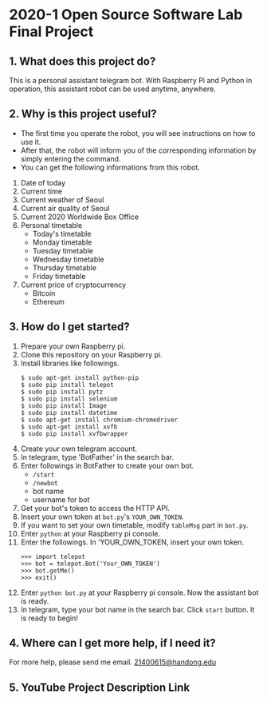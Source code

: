 # 2020-1 Open Source Software Lab Final Project

## 1. What does this project do?
This is a personal assistant telegram bot.
With Raspberry Pi and Python in operation, this assistant robot can be used anytime, anywhere.


## 2. Why is this project useful?
* The first time you operate the robot, you will see instructions on how to use it.
* After that, the robot will inform you of the corresponding information by simply entering the command.
* You can get the following informations from this robot.
 1. Date of today
 2. Current time
 3. Current weather of Seoul
 4. Current air quality of Seoul
 5. Current 2020 Worldwide Box Office
 6. Personal timetable
     - Today's timetable
     - Monday timetable
     - Tuesday timetable
     - Wednesday timetable
     - Thursday timetable
     - Friday timetable
 7. Current price of cryptocurrency
     - Bitcoin
     - Ethereum


## 3. How do I get started?
1. Prepare your own Raspberry pi.
2. Clone this repository on your Raspberry pi.
3. Install libraries like followings.
    ```
    $ sudo apt-get install python-pip
    $ sudo pip install telepot
    $ sudo pip install pytz
    $ sudo pip install selenium
    $ sudo pip install Image
    $ sudo pip install datetime
    $ sudo apt-get install chromium-chromedriver
    $ sudo apt-get install xvfb
    $ sudo pip install xvfbwrapper
    ```
4. Create your own telegram account.
5. In telegram, type 'BotFather' in the search bar.
6. Enter followings in BotFather to create your own bot.
   + `/start`
   + `/newbot`
   + bot name
   + username for bot
7. Get your bot's token to access the HTTP API.
8. Insert your own token at `bot.py`'s `YOUR_OWN_TOKEN`.
9. If you want to set your own timetable, modify `tableMsg` part in `bot.py`.
10. Enter `python` at your Raspberry pi console.
11. Enter the followings. In 'YOUR_OWN_TOKEN, insert your own token.
    ```
    >>> import telepot
    >>> bot = telepot.Bot('Your_OWN_TOKEN')
    >>> bot.getMe()
    >>> exit()
    ```
12. Enter `python bot.py` at your Raspberry pi console. Now the assistant bot is ready.
13. In telegram, type your bot name in the search bar. Click `start` button. It is ready to begin!


## 4. Where can I get more help, if I need it?
For more help, please send me email. <21400615@handong.edu>


## 5. YouTube Project Description Link

